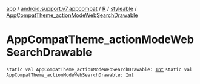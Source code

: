 [app](../../../index.md) / [android.support.v7.appcompat](../../index.md) / [R](../index.md) / [styleable](index.md) / [AppCompatTheme_actionModeWebSearchDrawable](./-app-compat-theme_action-mode-web-search-drawable.md)

# AppCompatTheme_actionModeWebSearchDrawable

`static val AppCompatTheme_actionModeWebSearchDrawable: `[`Int`](https://kotlinlang.org/api/latest/jvm/stdlib/kotlin/-int/index.html)
`static val AppCompatTheme_actionModeWebSearchDrawable: `[`Int`](https://kotlinlang.org/api/latest/jvm/stdlib/kotlin/-int/index.html)